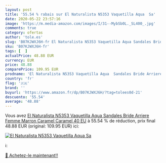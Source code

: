 ```yaml
---
layout: post
title: '55.54 % rabais sur El Naturalista N5353 Vaquetilla Aqua  Sa'
date: 2020-05-22 23:57:16
image: 'https://m.media-amazon.com/images/I/31--MybSb0L._SL400_.jpg'
comments: true
category: ofertas
author: 'tole.es'
slug: 'B07KJWXJ6H-fr El Naturalista N5353 Vaquetilla Aqua Sandales Bride...'
sku: 'B07KJWXJ6H-fr'
tags: [  ]
actualPrice: 48.88 EUR
currency: EUR
price: 48.88
comparePrice: 109.95 EUR
prodname: 'El Naturalista N5353 Vaquetilla Aqua  Sandales Bride Arriere Femme  Marron  Caramel Caramel   40 EU'
country: 'fr'
flag: '🇫🇷'
brand: ''
buyurl: 'https://www.amazon.fr/dp/B07KJWXJ6H/?tag=tolees0d-21'
descuento: '55.54'
average: '48.88'
---
```


Vous avez [El Naturalista N5353 Vaquetilla Aqua  Sandales Bride Arriere Femme  Marron  Caramel Caramel   40 EU](https://www.amazon.fr/dp/B07KJWXJ6H/?tag=tolees0d-21)  à  55.54 % de réduction, prix final  48.88 EUR (original: 109.95 EUR) ici:

[![El Naturalista N5353 Vaquetilla Aqua  Sa](https://m.media-amazon.com/images/I/31--MybSb0L._SL400_.jpg)](https://www.amazon.fr/dp/B07KJWXJ6H/?tag=tolees0d-21)

ℹ️:


[🛒 Achetez-le maintenant!!](https://www.amazon.fr/dp/B07KJWXJ6H/?tag=tolees0d-21)
